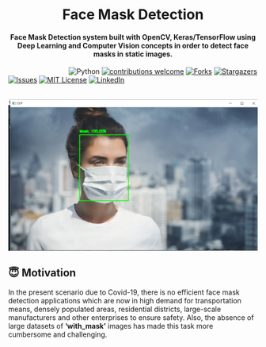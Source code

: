 <h1 align="center">Face Mask Detection</h1>

<div align= "center">
  <h4>Face Mask Detection system built with OpenCV, Keras/TensorFlow using Deep Learning and Computer Vision concepts in order to detect face masks in static images.</h4>
</div>

&nbsp;&nbsp;&nbsp;&nbsp;&nbsp;&nbsp;&nbsp;&nbsp;&nbsp;&nbsp;&nbsp;&nbsp;&nbsp;&nbsp;&nbsp;&nbsp;&nbsp;&nbsp;&nbsp;&nbsp;&nbsp;&nbsp;&nbsp;&nbsp;&nbsp;&nbsp;&nbsp;&nbsp;&nbsp;&nbsp;
![Python](https://img.shields.io/badge/python-v3.6+-blue.svg)
[![contributions welcome](https://img.shields.io/badge/contributions-welcome-brightgreen.svg?style=flat)](https://github.com/Aman161199/FaceMask_Detection/issues)
[![Forks](https://img.shields.io/github/forks/chandrikadeb7/Face-Mask-Detection.svg?logo=github)](https://github.com/Aman161199/FaceMask_Detection/network/members)
[![Stargazers](https://img.shields.io/github/stars/chandrikadeb7/Face-Mask-Detection.svg?logo=github)](https://github.com/Aman161199/FaceMask_Detection/stargazers)
[![Issues](https://img.shields.io/github/issues/chandrikadeb7/Face-Mask-Detection.svg?logo=github)](https://github.com/Aman161199/FaceMask_Detection/issues)
[![MIT License](https://img.shields.io/github/license/Aman161199/FaceMask_Detection.svg?style=flat-square)](https://github.com/Aman161199/FaceMask_Detection/blob/master/LICENSE)
[![LinkedIn](https://img.shields.io/badge/-LinkedIn-black.svg?style=flat-square&logo=linkedin&colorB=555)](https://www.linkedin.com/in/aman-jethani-637425182)


&nbsp;&nbsp;&nbsp;&nbsp;&nbsp;&nbsp;&nbsp;&nbsp;&nbsp;&nbsp;&nbsp;&nbsp;&nbsp;&nbsp;&nbsp;&nbsp;&nbsp;&nbsp;&nbsp;&nbsp;&nbsp;&nbsp;&nbsp;&nbsp;&nbsp;&nbsp;&nbsp;&nbsp;&nbsp;&nbsp;&nbsp;&nbsp;&nbsp;&nbsp;&nbsp;
![Live Demo](https://github.com/Aman161199/FaceMask_Detection/blob/master/Readme_images/1.png)



## :innocent: Motivation
In the present scenario due to Covid-19, there is no efficient face mask detection applications which are now in high demand for transportation means, densely populated areas, residential districts, large-scale manufacturers and other enterprises to ensure safety. Also, the absence of large datasets of __‘with_mask’__ images has made this task more cumbersome and challenging.
